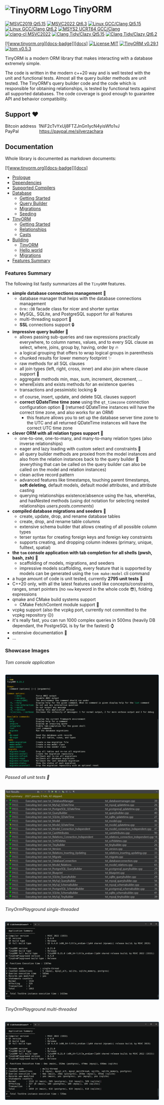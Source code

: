 <h1><img src="https://github.com/silverqx/TinyORM/blob/main/resources/icons/logo-optim.svg" width="34" height="34" alt="TinyORM Logo" align="center">&nbsp;TinyORM</h1>

[![MSVC2019 Qt5.15][action-msvc2019-qt5-badge]][action-msvc2019-qt5]
[![MSVC2022 Qt6.3][action-msvc2022-qt6-badge]][action-msvc2022-qt6]
[![Linux GCC/Clang Qt5.15][action-linux-badge-qt5]][action-linux-qt5]
[![Linux GCC/Clang Qt6.2][action-linux-badge-qt6]][action-linux-qt6]
[![MSYS2 UCRT64 GCC/Clang][action-mingw-badge]][action-mingw]
[![clang-cl MSVC2022][clang-cl-badge]][clang-cl]
[![Clang Tidy/Clazy Qt5.15][action-analyzers-qt5-badge]][action-analyzers-qt5]
[![Clang Tidy/Clazy Qt6.2][action-analyzers-qt6-badge]][action-analyzers-qt6]

[![www.tinyorm.org][docs-badge]][docs]
[![License MIT][license-badge]][license]
[![TinyORM v0.29.1][version-tinyorm-badge]][docs]
[![tom v0.5.3][version-tom-badge]][docs]

TinyORM is a modern ORM library that makes interacting with a database extremely simple.

The code is written in the modern c++20 way and is well tested with the unit and functional tests. Almost all the query builder methods are unit tested. The TinyORM's query builder code and the code which is responsible for obtaining relationships, is tested by functional tests against all supported databases. The code coverage is good enough to guarantee API and behavior compatibility.

## Support ❤️

Bitcoin address&nbsp;&nbsp;1NiF2cTvYxUj8FTZJnGn1ycN4yisWfo1vJ<br/>
PayPal&nbsp;&nbsp;&nbsp;&nbsp;&nbsp;&nbsp;&nbsp;&nbsp;&nbsp;&nbsp;&nbsp;&nbsp;&nbsp;&nbsp;&nbsp;&nbsp;&nbsp;https://paypal.me/silverzachara

## Documentation

Whole library is documented as markdown documents:

[![www.tinyorm.org][docs-badge]][docs]

- [Prologue](/docs/README.mdx#prologue)
- [Dependencies](/docs/dependencies.mdx#dependencies)
- [Supported Compilers](/docs/supported-compilers.mdx#supported-compilers)
- [Database](/docs/database#database)
  - [Getting Started](/docs/database/getting-started.mdx#database-getting-started)
  - [Query Builder](/docs/database/query-builder.mdx#database-query-builder)
  - [Migrations](/docs/database/migrations.mdx#database-migrations)
  - [Seeding](/docs/database/seeding.mdx#database-seeding)
- [TinyORM](/docs/tinyorm#tinyorm)
  - [Getting Started](/docs/tinyorm/getting-started.mdx#tinyorm-getting-started)
  - [Relationships](/docs/tinyorm/relationships.mdx#tinyorm-relationships)
  - [Casts](/docs/tinyorm/casts.mdx#tinyorm-casting)
- [Building](/docs/building#building)
  - [TinyORM](/docs/building/tinyorm.mdx#building-tinyorm)
  - [Hello world](/docs/building/hello-world.mdx#building-hello-world)
  - [Migrations](/docs/building/migrations.mdx#building-migrations)
- [Features Summary](/docs/features-summary.mdx#features-summary)

### Features Summary

The following list fastly summarizes all the `TinyORM` features.

- __simple database connections management__ 🧬
  - database manager that helps with the database connections management
  - `Orm::DB` facade class for nicer and shorter syntax
  - MySQL, SQLite, and PostgreSQL support for all features
  - multi-threading support 👀
  - __SSL__ connections support 🔒
- __impressive query builder__ 🔧
  - allows passing sub-queries and raw expressions practically everywhere, to column names, values, and to every SQL clause as select, where, joins, group by, having, order by 🔥
  - a logical grouping that offers to wrap logical groups in parenthesis
  - chunked results for lower memory footprint ✨
  - raw methods for all SQL clauses
  - all join types (left, right, cross, inner) and also join where clause support 🫤
  - aggregate methods min, max, sum, increment, decrement, ...
  - whereExists and exists methods for an existence queries
  - transactions and pessimistic locking 🔒
  - of course, insert, update, and delete SQL clauses support
  - __correct QDateTime time zone__ using the `qt_timezone` connection configuration option 📅 (returned QDateTime instances will have the correct time zone, and also works for an ORM)
    - this feature allows you to set up the database server time zone to the UTC and all returned QDateTime instances will have the correct UTC time zone
- __clever ORM with all relation types support__ 🎉
  - one-to-one, one-to-many, and many-to-many relation types (also inverse relationships)
  - eager and lazy loading with custom select and constraints 🚀
  - all query builder methods are proxied from the model instances and also from the relation instances back to the query builder 🤯 (everything that can be called on the query builder can also be called on the model and relation instances)
  - clean active record pattern
  - advanced features like timestamps, touching parent timestamps, __soft deleting__, default models, default model attributes, and attribute casting
  - querying relationships existence/absence using the has, whereHas, and hasNested methods (using dot notation for selecting nested relationships _users.posts.comments_)
- __compiled database migrations and seeders__ 🕺
  - create, update, drop, and rename database tables
  - create, drop, and rename table columns
  - extensive schema builder that allows creating of all possible column types
  - terser syntax for creating foreign keys and foreign key constraints
  - supports creating, and dropping column indexes (primary, unique, fulltext, spatial)
- __the `tom` console application with tab completion for all shells (pwsh, bash, zsh)__ 🥳
  - scaffolding of models, migrations, and seeders
  - impressive models scaffolding, every feature that is supported by models can be generated using the `tom make:model` cli command
- a huge amount of code is unit tested, currently __2795 unit tests__ 🤯
- C++20 only, with all the latest features used like concepts/constraints, ranges, smart pointers (no `new` keyword in the whole code 😎), folding expressions
- qmake and CMake build systems support
  - CMake FetchContent module support 🤙
- vcpkg support (also the vcpkg port, currently not committed to the vcpkg repository ☹️)
- it's really fast, you can run 1000 complex queries in 500ms (heavily DB dependant, the PostgreSQL is by far the fastest) ⌚
- extensive documentation 📃
- ...

### Showcase Images

###### Tom console application
![Tom console application](/docs/database/assets/img/migrations/tom_cli.png)

###### Passed all unit tests 🥳
![Passed all unit tests](/docs/assets/img/features-summary/tinyorm-passed_all_unit_tests.png)

###### TinyOrmPlayground single-threaded
![Invoked TinyOrmPlayground single-threaded](/docs/assets/img/features-summary/tinyormplayground-single-threaded.png)

###### TinyOrmPlayground multi-threaded
![Invoked TinyOrmPlayground multi-threaded](/docs/assets/img/features-summary/tinyormplayground-multi-threaded.png)

[action-msvc2019-qt5]: https://github.com/silverqx/TinyORM/actions/workflows/msvc2019-qt5.yml
[action-msvc2019-qt5-badge]: https://github.com/silverqx/TinyORM/actions/workflows/msvc2019-qt5.yml/badge.svg
[action-msvc2022-qt6]: https://github.com/silverqx/TinyORM/actions/workflows/msvc2022-qt6.yml
[action-msvc2022-qt6-badge]: https://github.com/silverqx/TinyORM/actions/workflows/msvc2022-qt6.yml/badge.svg
[action-linux-qt5]: https://github.com/silverqx/TinyORM/actions/workflows/linux-qt5.yml
[action-linux-badge-qt5]: https://github.com/silverqx/TinyORM/actions/workflows/linux-qt5.yml/badge.svg
[action-linux-qt6]: https://github.com/silverqx/TinyORM/actions/workflows/linux-qt6.yml
[action-linux-badge-qt6]: https://github.com/silverqx/TinyORM/actions/workflows/linux-qt6.yml/badge.svg
[action-mingw]: https://github.com/silverqx/TinyORM/actions/workflows/msys2-ucrt64.yml
[action-mingw-badge]: https://github.com/silverqx/TinyORM/actions/workflows/msys2-ucrt64.yml/badge.svg
[clang-cl]: https://github.com/silverqx/TinyORM/actions/workflows/clang-cl-qt6.yml
[clang-cl-badge]: https://github.com/silverqx/TinyORM/actions/workflows/clang-cl-qt6.yml/badge.svg
[action-analyzers-qt5]: https://github.com/silverqx/TinyORM/actions/workflows/analyzers-qt5.yml
[action-analyzers-qt5-badge]: https://github.com/silverqx/TinyORM/actions/workflows/analyzers-qt5.yml/badge.svg
[action-analyzers-qt6]: https://github.com/silverqx/TinyORM/actions/workflows/analyzers-qt6.yml
[action-analyzers-qt6-badge]: https://github.com/silverqx/TinyORM/actions/workflows/analyzers-qt6.yml/badge.svg
[docs-badge]: https://img.shields.io/badge/Docs-www.tinyorm.org-blue
[docs]: https://www.tinyorm.org
[license-badge]: https://img.shields.io/github/license/silverqx/TinyORM
[license]: https://github.com/silverqx/TinyORM/blob/main/LICENSE
[version-tinyorm-badge]: https://img.shields.io/badge/TinyORM-v0.29.1-blue
[version-tom-badge]: https://img.shields.io/badge/tom-v0.5.3-blue
